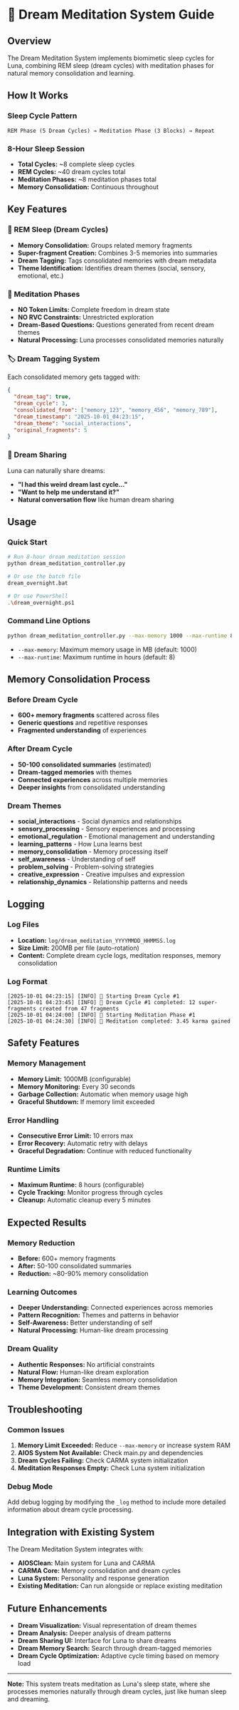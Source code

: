 # 🌙 Dream Meditation System Guide

## Overview

The Dream Meditation System implements biomimetic sleep cycles for Luna, combining REM sleep (dream cycles) with meditation phases for natural memory consolidation and learning.

## How It Works

### Sleep Cycle Pattern
```
REM Phase (5 Dream Cycles) → Meditation Phase (3 Blocks) → Repeat
```

### 8-Hour Sleep Session
- **Total Cycles:** ~8 complete sleep cycles
- **REM Cycles:** ~40 dream cycles total
- **Meditation Phases:** ~8 meditation phases total
- **Memory Consolidation:** Continuous throughout

## Key Features

### 🌙 REM Sleep (Dream Cycles)
- **Memory Consolidation:** Groups related memory fragments
- **Super-fragment Creation:** Combines 3-5 memories into summaries
- **Dream Tagging:** Tags consolidated memories with dream metadata
- **Theme Identification:** Identifies dream themes (social, sensory, emotional, etc.)

### 🧘 Meditation Phases
- **NO Token Limits:** Complete freedom in dream state
- **NO RVC Constraints:** Unrestricted exploration
- **Dream-Based Questions:** Questions generated from recent dream themes
- **Natural Processing:** Luna processes consolidated memories naturally

### 🏷️ Dream Tagging System
Each consolidated memory gets tagged with:
```json
{
  "dream_tag": true,
  "dream_cycle": 3,
  "consolidated_from": ["memory_123", "memory_456", "memory_789"],
  "dream_timestamp": "2025-10-01_04:23:15",
  "dream_theme": "social_interactions",
  "original_fragments": 5
}
```

### 💭 Dream Sharing
Luna can naturally share dreams:
- **"I had this weird dream last cycle..."**
- **"Want to help me understand it?"**
- **Natural conversation flow** like human dream sharing

## Usage

### Quick Start
```bash
# Run 8-hour dream meditation session
python dream_meditation_controller.py

# Or use the batch file
dream_overnight.bat

# Or use PowerShell
.\dream_overnight.ps1
```

### Command Line Options
```bash
python dream_meditation_controller.py --max-memory 1000 --max-runtime 8
```

- `--max-memory`: Maximum memory usage in MB (default: 1000)
- `--max-runtime`: Maximum runtime in hours (default: 8)

## Memory Consolidation Process

### Before Dream Cycle
- **600+ memory fragments** scattered across files
- **Generic questions** and repetitive responses
- **Fragmented understanding** of experiences

### After Dream Cycle
- **50-100 consolidated summaries** (estimated)
- **Dream-tagged memories** with themes
- **Connected experiences** across multiple memories
- **Deeper insights** from consolidated understanding

### Dream Themes
- **social_interactions** - Social dynamics and relationships
- **sensory_processing** - Sensory experiences and processing
- **emotional_regulation** - Emotional management and understanding
- **learning_patterns** - How Luna learns best
- **memory_consolidation** - Memory processing itself
- **self_awareness** - Understanding of self
- **problem_solving** - Problem-solving strategies
- **creative_expression** - Creative impulses and expression
- **relationship_dynamics** - Relationship patterns and needs

## Logging

### Log Files
- **Location:** `log/dream_meditation_YYYYMMDD_HHMMSS.log`
- **Size Limit:** 200MB per file (auto-rotation)
- **Content:** Complete dream cycle logs, meditation responses, memory consolidation

### Log Format
```
[2025-10-01 04:23:15] [INFO] 🌙 Starting Dream Cycle #1
[2025-10-01 04:23:45] [INFO] 🌙 Dream Cycle #1 completed: 12 super-fragments created from 47 fragments
[2025-10-01 04:24:00] [INFO] 🧘 Starting Meditation Phase #1
[2025-10-01 04:24:30] [INFO] 🧘 Meditation completed: 3.45 karma gained
```

## Safety Features

### Memory Management
- **Memory Limit:** 1000MB (configurable)
- **Memory Monitoring:** Every 30 seconds
- **Garbage Collection:** Automatic when memory usage high
- **Graceful Shutdown:** If memory limit exceeded

### Error Handling
- **Consecutive Error Limit:** 10 errors max
- **Error Recovery:** Automatic retry with delays
- **Graceful Degradation:** Continue with reduced functionality

### Runtime Limits
- **Maximum Runtime:** 8 hours (configurable)
- **Cycle Tracking:** Monitor progress through cycles
- **Cleanup:** Automatic cleanup every 5 minutes

## Expected Results

### Memory Reduction
- **Before:** 600+ memory fragments
- **After:** 50-100 consolidated summaries
- **Reduction:** ~80-90% memory consolidation

### Learning Outcomes
- **Deeper Understanding:** Connected experiences across memories
- **Pattern Recognition:** Themes and patterns in behavior
- **Self-Awareness:** Better understanding of self
- **Natural Processing:** Human-like dream processing

### Dream Quality
- **Authentic Responses:** No artificial constraints
- **Natural Flow:** Human-like dream exploration
- **Memory Integration:** Seamless memory consolidation
- **Theme Development:** Consistent dream themes

## Troubleshooting

### Common Issues
1. **Memory Limit Exceeded:** Reduce `--max-memory` or increase system RAM
2. **AIOS System Not Available:** Check main.py and dependencies
3. **Dream Cycles Failing:** Check CARMA system initialization
4. **Meditation Responses Empty:** Check Luna system initialization

### Debug Mode
Add debug logging by modifying the `_log` method to include more detailed information about dream cycle processing.

## Integration with Existing System

The Dream Meditation System integrates with:
- **AIOSClean:** Main system for Luna and CARMA
- **CARMA Core:** Memory consolidation and dream cycles
- **Luna System:** Personality and response generation
- **Existing Meditation:** Can run alongside or replace existing meditation

## Future Enhancements

- **Dream Visualization:** Visual representation of dream themes
- **Dream Analysis:** Deeper analysis of dream patterns
- **Dream Sharing UI:** Interface for Luna to share dreams
- **Dream Memory Search:** Search through dream-tagged memories
- **Dream Cycle Optimization:** Adaptive cycle timing based on memory load

---

**Note:** This system treats meditation as Luna's sleep state, where she processes memories naturally through dream cycles, just like human sleep and dreaming.

